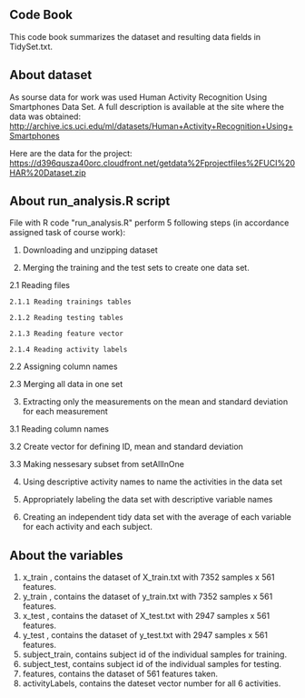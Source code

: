 ## Code Book
This code book summarizes the dataset and resulting data fields in TidySet.txt.

## About dataset
As sourse data for work was used Human Activity Recognition Using Smartphones Data Set. 
A full description is available at the site where the data was obtained: 
http://archive.ics.uci.edu/ml/datasets/Human+Activity+Recognition+Using+Smartphones 

Here are the data for the project: 
https://d396qusza40orc.cloudfront.net/getdata%2Fprojectfiles%2FUCI%20HAR%20Dataset.zip


## About run_analysis.R script
File with R code "run_analysis.R" perform 5 following steps (in accordance assigned task of course work):
1. Downloading and unzipping dataset

2. Merging the training and the test sets to create one data set.

  2.1 Reading files

    2.1.1 Reading trainings tables

    2.1.2 Reading testing tables

    2.1.3 Reading feature vector

    2.1.4 Reading activity labels

  2.2 Assigning column names

  2.3 Merging all data in one set

3. Extracting only the measurements on the mean and standard deviation for each measurement

  3.1 Reading column names

  3.2 Create vector for defining ID, mean and standard deviation

  3.3 Making nessesary subset from setAllInOne

4. Using descriptive activity names to name the activities in the data set

5. Appropriately labeling the data set with descriptive variable names

6. Creating an independent tidy data set with the average of each variable for each activity and each subject.

## About the variables
1. x_train , contains the dataset of X_train.txt with 7352 samples x 561 features.
2. y_train , contains the dataset of y_train.txt with 7352 samples x 561 features.
3. x_test , contains the dataset of X_test.txt with 2947 samples x 561 features.
4. y_test , contains the dataset of y_test.txt with 2947 samples x 561 features.
5. subject_train, contains subject id of the individual samples for training.
6. subject_test, contains subject id of the individual samples for testing.
7. features, contains the dataset of 561 features taken.
8. activityLabels, contains the dateset vector number for all 6 activities.
